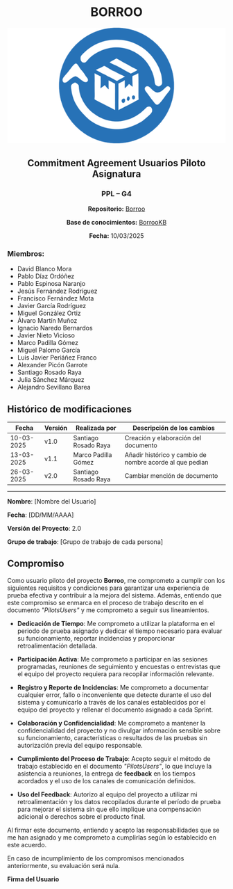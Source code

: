 <div align="center">

# BORROO

![](../../imagenes/borrooLogo.png)

##  Commitment Agreement Usuarios Piloto Asignatura 

### PPL – G4
**Repositorio:** [Borroo](https://github.com/ISPP-2425-G4/borroo)

**Base de conocimientos:** [BorrooKB](https://borrookb.netlify.app/)

**Fecha:** 10/03/2025


</div>

### Miembros:
- David Blanco Mora
- Pablo Díaz Ordóñez
- Pablo Espinosa Naranjo
- Jesús Fernández Rodríguez
- Francisco Fernández Mota
- Javier García Rodríguez
- Miguel González Ortiz
- Álvaro Martín Muñoz
- Ignacio Naredo Bernardos
- Javier Nieto Vicioso
- Marco Padilla Gómez
- Miguel Palomo García
- Luis Javier Periáñez Franco
- Alexander Picón Garrote
- Santiago Rosado Raya
- Julia Sánchez Márquez
- Alejandro Sevillano Barea

## **Histórico de modificaciones**

| Fecha      | Versión | Realizada por   | Descripción de los cambios |
| ---------- | ------- | --------------- | -------------------------- |
| 10-03-2025 | v1.0    | Santiago Rosado Raya | Creación y elaboración del documento |
| 13-03-2025 | v1.1    | Marco Padilla Gómez | Añadir histórico y cambio de nombre acorde al que pedian |
| 26-03-2025 | v2.0    | Santiago Rosado Raya | Cambiar mención de documento  |

---
**Nombre**: [Nombre del Usuario]  

**Fecha**: [DD/MM/AAAA]  

**Versión del Proyecto**: 2.0  

**Grupo de trabajo**: [Grupo de trabajo de cada persona]  

## Compromiso

Como usuario piloto del proyecto **Borroo**, me comprometo a cumplir con los siguientes requisitos y condiciones para garantizar una experiencia de prueba efectiva y contribuir a la mejora del sistema. Además, entiendo que este compromiso se enmarca en el proceso de trabajo descrito en el documento *"PilotsUsers"* y me comprometo a seguir sus lineamientos.  

- **Dedicación de Tiempo**: Me comprometo a utilizar la plataforma en el periodo de prueba asignado y dedicar el tiempo necesario para evaluar su funcionamiento, reportar incidencias y proporcionar retroalimentación detallada.  

- **Participación Activa**: Me comprometo a participar en las sesiones programadas, reuniones de seguimiento y encuestas o entrevistas que el equipo del proyecto requiera para recopilar información relevante.  

- **Registro y Reporte de Incidencias**: Me comprometo a documentar cualquier error, fallo o inconveniente que detecte durante el uso del sistema y comunicarlo a través de los canales establecidos por el equipo del proyecto y rellenar el documento asignado a cada Sprint.  

- **Colaboración y Confidencialidad**: Me comprometo a mantener la confidencialidad del proyecto y no divulgar información sensible sobre su funcionamiento, características o resultados de las pruebas sin autorización previa del equipo responsable.  

- **Cumplimiento del Proceso de Trabajo**: Acepto seguir el método de trabajo establecido en el documento *"PilotsUsers"*, lo que incluye la asistencia a reuniones, la entrega de **feedback** en los tiempos acordados y el uso de los canales de comunicación definidos.  

- **Uso del Feedback**: Autorizo al equipo del proyecto a utilizar mi retroalimentación y los datos recopilados durante el período de prueba para mejorar el sistema sin que ello implique una compensación adicional o derechos sobre el producto final.  

Al firmar este documento, entiendo y acepto las responsabilidades que se me han asignado y me comprometo a cumplirlas según lo establecido en este acuerdo.  

En caso de incumplimiento de los compromisos mencionados anteriormente, su evaluación será nula.  

**Firma del Usuario**

